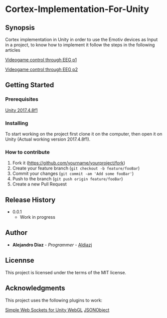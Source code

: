 # Cortex-Implementation-For-Unity

## Synopsis

Cortex implementation in Unity in order to use the Emotiv devices as Input in a project, to know how to implement it follow the steps in the following articles

[Videogame control through EEG p1](https://medium.com/@alejandrodiazjllo/videogame-control-through-eeg-part-1-8c45abe7d3a9)

[Videogame control through EEG p2](https://medium.com/@alejandrodiazjllo/videogame-control-through-eeg-part-2-73e8c3391fee)


## Getting Started

### Prerequisites

[Unity 2017.4.8f1](https://unity3d.com/es/get-unity/download/archive?_ga=2.189012843.1139882451.1521049503-995580848.1517584554 "Unity Versions Page")

### Installing

To start working on the project first clone it on the computer, then open it on Unity (Actual working version 2017.4.8f1).

### How to contribute

1. Fork it (<https://github.com/yourname/yourproject/fork>)
2. Create your feature branch (`git checkout -b feature/fooBar`)
3. Commit your changes (`git commit -am 'Add some fooBar'`)
4. Push to the branch (`git push origin feature/fooBar`)
5. Create a new Pull Request

## Release History

* 0.0.1
    * Work in progress

## Author

* **Alejandro Diaz** - *Programmer* - [Aldiazj](https://github.com/aldiazj)

## Licennse

This project is licensed under the terms of the MIT license.

## Acknowledgments

This project uses the following plugins to work:

[Simple Web Sockets for Unity WebGL](https://assetstore.unity.com/packages/essentials/tutorial-projects/simple-web-sockets-for-unity-webgl-38367)
[JSONObject](https://github.com/mtschoen/JSONObject)
